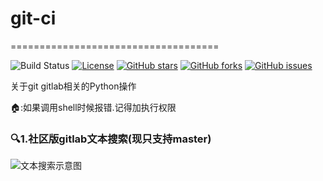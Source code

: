
# git-ci
====================================



![Build Status](https://img.shields.io/badge/build-sucess-cccfff.svg?style=popout-square&colorA=006699)
[![License](https://img.shields.io/github/license/Forest10/ss-heroku)](https://img.shields.io/github/license/Forest10/ss-heroku)
[![GitHub stars](https://img.shields.io/github/stars/Forest10/git-ci)](https://github.com/Forest10/git-ci/stargazers)
[![GitHub forks](https://img.shields.io/github/forks/Forest10/git-ci)](https://github.com/Forest10/git-ci/network)
[![GitHub issues](https://img.shields.io/github/issues/Forest10/git-ci)](https://github.com/Forest10/git-ci/issues)

关于git gitlab相关的Python操作

🏠:如果调用shell时候报错.记得加执行权限


### 🔍1.社区版gitlab文本搜索(现只支持master)
![文本搜索示意图](http://public-img.forest10.com/github/git-cli/gitlab%E6%96%87%E6%9C%AC%E6%9F%A5%E6%89%BE.jpg)
